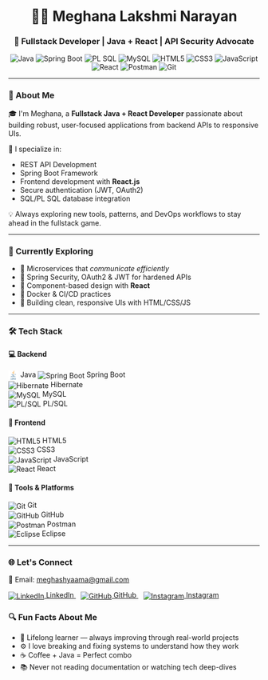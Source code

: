 <h1 align="center">👩‍💻 Meghana Lakshmi Narayan</h1>
<h3 align="center">🚀 Fullstack Developer | Java + React | API Security Advocate</h3>

<p align="center">
  <!-- Backend -->
  <img src="https://img.shields.io/badge/Java-007396?style=flat&logo=java&logoColor=white" alt="Java" />
  <img src="https://img.shields.io/badge/SpringBoot-6DB33F?style=flat&logo=springboot&logoColor=white" alt="Spring Boot" />
  <img src="https://img.shields.io/badge/PL--SQL-464646?style=flat&logo=oracle&logoColor=white" alt="PL SQL" />
  <img src="https://img.shields.io/badge/MySQL-003545?style=flat&logo=mysql&logoColor=white" alt="MySQL" />
  <!-- Frontend -->
  <img src="https://img.shields.io/badge/HTML5-E44D26?style=flat&logo=html5&logoColor=white" alt="HTML5" />
  <img src="https://img.shields.io/badge/CSS3-1572B6?style=flat&logo=css3&logoColor=white" alt="CSS3" />
  <img src="https://img.shields.io/badge/JavaScript-F7DF1E?style=flat&logo=javascript&logoColor=black" alt="JavaScript" />
  <img src="https://img.shields.io/badge/React-61DAFB?style=flat&logo=react&logoColor=black" alt="React" />
  <!-- Tools -->
  <img src="https://img.shields.io/badge/Postman-FF6C37?style=flat&logo=postman&logoColor=white" alt="Postman" />
  <img src="https://img.shields.io/badge/Git-F05032?style=flat&logo=git&logoColor=white" alt="Git" />
</p>

---

### 🧭 About Me

🎓 I'm Meghana, a **Fullstack Java + React Developer** passionate about building robust, user-focused applications from backend APIs to responsive UIs.

🔐 I specialize in:
- REST API Development
- Spring Boot Framework
- Frontend development with **React.js**
- Secure authentication (JWT, OAuth2)
- SQL/PL SQL database integration

💡 Always exploring new tools, patterns, and DevOps workflows to stay ahead in the fullstack game.

---

### 🚧 Currently Exploring

- 🧩 Microservices that *communicate efficiently*
- 🔐 Spring Security, OAuth2 & JWT for hardened APIs
- 🧠 Component-based design with **React**
- 🐳 Docker & CI/CD practices
- 🎨 Building clean, responsive UIs with HTML/CSS/JS

---

### 🛠️ Tech Stack

#### 💻 Backend
<img src="https://raw.githubusercontent.com/github/explore/main/topics/java/java.png" alt="Java" width="20" height="20" style="vertical-align:middle" /> Java
<img src="https://cdn.jsdelivr.net/npm/simple-icons@v9/icons/spring.svg" alt="Spring Boot" width="20" height="20" style="vertical-align:middle" /> Spring Boot  
<img src="https://cdn.jsdelivr.net/npm/simple-icons@v9/icons/hibernate.svg" alt="Hibernate" width="20" height="20" style="vertical-align:middle" /> Hibernate  
<img src="https://cdn.jsdelivr.net/npm/simple-icons@v9/icons/mysql.svg" alt="MySQL" width="20" height="20" style="vertical-align:middle" /> MySQL  
<img src="https://cdn.jsdelivr.net/npm/simple-icons@v9/icons/oracle.svg" alt="PL/SQL" width="20" height="20" style="vertical-align:middle" /> PL/SQL  

#### 🎨 Frontend
<img src="https://cdn.jsdelivr.net/npm/simple-icons@v9/icons/html5.svg" alt="HTML5" width="20" height="20" style="vertical-align:middle" /> HTML5  
<img src="https://cdn.jsdelivr.net/npm/simple-icons@v9/icons/css3.svg" alt="CSS3" width="20" height="20" style="vertical-align:middle" /> CSS3  
<img src="https://cdn.jsdelivr.net/npm/simple-icons@v9/icons/javascript.svg" alt="JavaScript" width="20" height="20" style="vertical-align:middle" /> JavaScript  
<img src="https://cdn.jsdelivr.net/npm/simple-icons@v9/icons/react.svg" alt="React" width="20" height="20" style="vertical-align:middle" /> React  

#### 🧪 Tools & Platforms
<img src="https://cdn.jsdelivr.net/npm/simple-icons@v9/icons/git.svg" alt="Git" width="20" height="20" style="vertical-align:middle" /> Git  
<img src="https://cdn.jsdelivr.net/npm/simple-icons@v9/icons/github.svg" alt="GitHub" width="20" height="20" style="vertical-align:middle" /> GitHub  
<img src="https://cdn.jsdelivr.net/npm/simple-icons@v9/icons/postman.svg" alt="Postman" width="20" height="20" style="vertical-align:middle" /> Postman  
<img src="https://cdn.jsdelivr.net/npm/simple-icons@v9/icons/eclipseide.svg" alt="Eclipse" width="20" height="20" style="vertical-align:middle" /> Eclipse  

---

### 🌐 Let's Connect

📧 Email: [meghashyaama@gmail.com](mailto:meghashyaama@gmail.com)

<p align="left">
  <a href="https://linkedin.com/in/meghana-l-ba593622b" target="_blank" rel="noopener noreferrer" style="margin-right:10px;">
    <img src="https://cdn.jsdelivr.net/npm/simple-icons@v9/icons/linkedin.svg" alt="LinkedIn" width="30" height="30" style="vertical-align:middle" /> LinkedIn
  </a>
  <a href="https://github.com/Meghashyaama" target="_blank" rel="noopener noreferrer" style="margin-right:10px;">
    <img src="https://cdn.jsdelivr.net/npm/simple-icons@v9/icons/github.svg" alt="GitHub" width="30" height="30" style="vertical-align:middle" /> GitHub
  </a>
  <a href="https://www.instagram.com/megha_shyama?igsh=aGg3dnMwNm5xMnNy" target="_blank" rel="noopener noreferrer">
    <img src="https://cdn.jsdelivr.net/npm/simple-icons@v9/icons/instagram.svg" alt="Instagram" width="30" height="30" style="vertical-align:middle" /> Instagram
  </a>
</p>

### 🔍 Fun Facts About Me

- 🌱 Lifelong learner — always improving through real-world projects  
- ⚙️ I love breaking and fixing systems to understand how they work  
- ☕ Coffee + Java = Perfect combo  
- 📚 Never not reading documentation or watching tech deep-dives  

